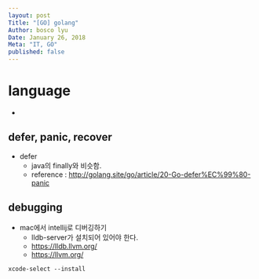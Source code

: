 ```yaml
---
layout: post
Title: "[GO] golang"
Author: bosco lyu
Date: January 26, 2018
Meta: "IT, GO"
published: false
---
```


# language
*

## defer, panic, recover
* defer 
    * java의 finally와 비슷함.
    * reference : http://golang.site/go/article/20-Go-defer%EC%99%80-panic

## debugging
* mac에서 intellij로 디버깅하기
    * lldb-server가 설치되어 있어야 한다.
    * https://lldb.llvm.org/
    * https://llvm.org/
```
xcode-select --install
```
